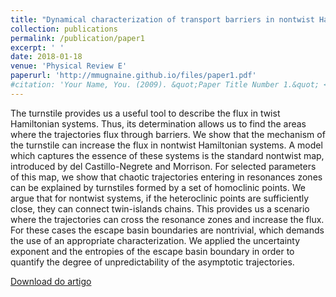 ```yaml
---
title: "Dynamical characterization of transport barriers in nontwist Hamiltonian systems"
collection: publications
permalink: /publication/paper1
excerpt: ' '
date: 2018-01-18
venue: 'Physical Review E'
paperurl: 'http://mmugnaine.github.io/files/paper1.pdf'
#citation: 'Your Name, You. (2009). &quot;Paper Title Number 1.&quot; <i>Journal 1</i>. 1(1).'
---
```

The turnstile provides us a useful tool to describe the flux in twist Hamiltonian systems. Thus, its determination allows us to find the areas where the trajectories flux through barriers. We show that the mechanism of the turnstile can increase the flux in nontwist Hamiltonian systems. A model which captures the essence of these systems is the standard nontwist map, introduced by del Castillo-Negrete and Morrison. For selected parameters of this map, we show that chaotic trajectories entering in resonances zones can be explained by turnstiles formed by a set of homoclinic points. We argue that for nontwist systems, if the heteroclinic points are sufficiently close, they can connect twin-islands chains. This provides us a scenario where the trajectories can cross the resonance zones and increase the flux. For these cases the escape basin boundaries are nontrivial, which demands the use of an appropriate characterization. We applied the uncertainty exponent and the entropies of the escape basin boundary in order to quantify the degree of unpredictability of the asymptotic trajectories.

[Download do artigo](http://mmugnaine.github.io/files/paper1.pdf)

